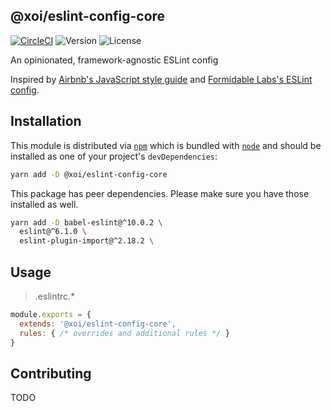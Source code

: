 ## @xoi/eslint-config-core

[![CircleCI](https://circleci.com/gh/xoeye/eslint-config.svg?style=svg)](https://circleci.com/gh/xoeye/eslint-config)
![Version](https://img.shields.io/npm/v/@xoi/eslint-config-core.svg)
![License](https://img.shields.io/npm/l/@xoi/eslint-config-core.svg)

An opinionated, framework-agnostic ESLint config

Inspired by [Airbnb's JavaScript style guide](https://github.com/airbnb/javascript) and [Formidable Labs's ESLint config](https://github.com/FormidableLabs/eslint-config-formidable).

## Installation

This module is distributed via [`npm`](https://docs.npmjs.com/cli/npm) which is bundled with [`node`](https://nodejs.org/) and should be installed as one of your project's `devDependencies`:

```sh
yarn add -D @xoi/eslint-config-core
```

This package has peer dependencies. Please make sure you have those installed as well.

```sh
yarn add -D babel-eslint@^10.0.2 \
  eslint@^6.1.0 \
  eslint-plugin-import@^2.18.2 \
```

## Usage

> .eslintrc.*

```js
module.exports = {
  extends: '@xoi/eslint-config-core',
  rules: { /* overrides and additional rules */ }
}
```

## Contributing

TODO
